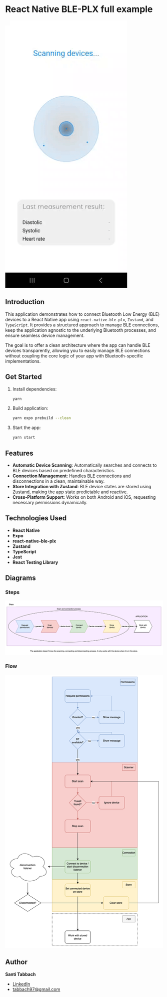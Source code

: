 # React Native BLE-PLX full example

![Blood pressure demo](./documentation/blood-pressure-demo.gif)

## Introduction

This application demonstrates how to connect Bluetooth Low Energy (BLE) devices to a React Native app using `react-native-ble-plx`, `Zustand`, and `TypeScript`. It provides a structured approach to manage BLE connections, keep the application agnostic to the underlying Bluetooth processes, and ensure seamless device management.

The goal is to offer a clean architecture where the app can handle BLE devices transparently, allowing you to easily manage BLE connections without coupling the core logic of your app with Bluetooth-specific implementations.

## Get Started

1. Install dependencies:

   ```bash
   yarn
   ```

2. Build application:
   ```bash
   yarn expo prebuild --clean
   ```
3. Start the app:

   ```bash
   yarn start
   ```

## Features

- **Automatic Device Scanning**: Automatically searches and connects to BLE devices based on predefined characteristics.
- **Connection Management**: Handles BLE connections and disconnections in a clean, maintainable way.
- **Store Integration with Zustand**: BLE device states are stored using Zustand, making the app state predictable and reactive.
- **Cross-Platform Support**: Works on both Android and iOS, requesting necessary permissions dynamically.

## Technologies Used

- **React Native**
- **Expo**
- **react-native-ble-plx**
- **Zustand**
- **TypeScript**
- **Jest**
- **React Testing Library**

## Diagrams

### Steps

![Steps](./documentation/model-1.png)

### Flow

![Flow](./documentation/model-2.png)

## Author

**Santi Tabbach**

- [LinkedIn](https://www.linkedin.com/in/santiago-tabbach/)
- tabbach97@gmail.com
